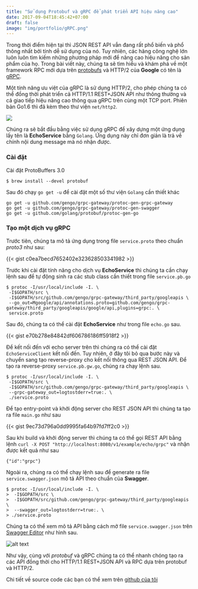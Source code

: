 ```yaml
---
title: "Sử dụng Protobuf và gRPC để phát triển API hiệu năng cao"
date: 2017-09-04T18:45:42+07:00
draft: false
image: "img/portfolio/gRPC.png"
---
```


Trong thời điểm hiện tại thì JSON REST API vẫn đang rất phổ biến và phổ thông nhất bởi tính dễ sử dụng của nó. Tuy nhiên, các hãng công nghệ lớn luôn luôn tìm kiếm những phương pháp mới để nâng cao hiệu năng cho sản phẩm của họ. Trong bài viết này, chúng ta sẽ tìm hiểu và khám phá về một framework RPC mới dựa trên [protobufs](https://developers.google.com/protocol-buffers/) và HTTP/2 của **Google** có tên là [gRPC](http://www.grpc.io).

Một tính năng ưu việt của gRPC là sử dụng HTTP/2, cho phép chúng ta có thể đồng thời phát triển cả HTTP/1.1 REST+JSON API như thông thường và cả giao tiếp hiệu năng cao thông qua gRPC trên cùng một TCP port. Phiên bản Go1.6 thì đã kèm theo thư viện `net/http2`.

![](https://cdn-images-1.medium.com/max/800/1*fUR37-hx7Q2NvjT1PGSXpA.png)

Chúng ra sẽ bắt đầu bằng việc sử dụng gRPC để xây dựng một ứng dụng lấy tên là **EchoService** bằng `Golang`. Ứng dụng này chỉ đơn giản là trả về chính nội dung message mà nó nhận được. 

### Cài đặt

Cài đặt ProtoBuffers 3.0

```
$ brew install --devel protobuf
```

Sau đó chạy `go get -u` để cài đặt một số thư viện `Golang` cần thiết khác
 
```
go get -u github.com/gengo/grpc-gateway/protoc-gen-grpc-gateway
go get -u github.com/gengo/grpc-gateway/protoc-gen-swagger
go get -u github.com/golang/protobuf/protoc-gen-go
```

### Tạo một dịch vụ gRPC

Trước tiên, chúng ta mô tả ứng dụng trong file `service.proto` theo chuẩn *proto3* như sau:

{{< gist c0ea7becd7652402e323628503341982 >}}

Trước khi cài đặt tính năng cho dịch vụ **EchoService** thì chúng ta cần chạy lệnh sau để tự động sinh ra các stub class cần thiết trong file `service.pb.go`

```
$ protoc -I/usr/local/include -I. \
 -I$GOPATH/src \
 -I$GOPATH/src/github.com/gengo/grpc-gateway/third_party/googleapis \
 --go_out=Mgoogle/api/annotations.proto=github.com/gengo/grpc-gateway/third_party/googleapis/google/api,plugins=grpc:. \
 service.proto
```

Sau đó, chúng ta có thể cài đặt **EchoService** như trong file `echo.go` sau.

{{< gist e70b278e84842df606786186ff5918f2 >}}

Để kết nối đến với echo server trên thì chúng ra có thể cài đặt `EchoServiceClient` kết nối đến. Tuy nhiên, ở đây tôi bỏ qua bước này và chuyển sang tạo reverse-proxy cho kết nối thông qua REST JSON API. Để tạo ra reverse-proxy `service.pb.gw.go`, chúng ra chạy lệnh sau.

```
$ protoc -I/usr/local/include -I. \
 -I$GOPATH/src \
 -I$GOPATH/src/github.com/gengo/grpc-gateway/third_party/googleapis \
 --grpc-gateway_out=logtostderr=true:. \
 ./service.proto
```

Để tạo entry-point và khởi động server cho REST JSON API thì chúng ta tạo ra file `main.go` như sau

{{< gist 9ec73d796a0dd9995fa64b97fd7ff2c0 >}}

Sau khi build và khởi động server thì chúng ta có thể gọi REST API bằng lệnh `curl -X POST "http://localhost:8080/v1/example/echo/grpc"` và nhận được kết quả như sau

```
{"id":"grpc"}
```

Ngoài ra, chúng ra có thể chạy lệnh sau để generate ra file `service.swagger.json` mô tả API theo chuẩn của **Swagger**.

```
$ protoc -I/usr/local/include -I. \
>  -I$GOPATH/src \
>  -I$GOPATH/src/github.com/gengo/grpc-gateway/third_party/googleapis \
>  --swagger_out=logtostderr=true:. \
> ./service.proto
```

Chúng ta có thể xem mô tả API bằng cách mở file `service.swagger.json` trên [Swagger Editor](http://editor.swagger.io/#/) như hình sau.

![alt text](https://s3-ap-southeast-1.amazonaws.com/kipalog.com/qgju5yck5z_Swagger_Editor_Echo_Service.jpg)

Như vậy, cùng với *protobuf* và gRPC chúng ta có thể nhanh chóng tạo ra các API đồng thời cho HTTP/1.1 REST+JSON API và RPC dựa trên protobuf và HTTP/2.

Chi tiết về source code các bạn có thể xem trên [github của tôi](https://github.com/hadv/go-grpc)


